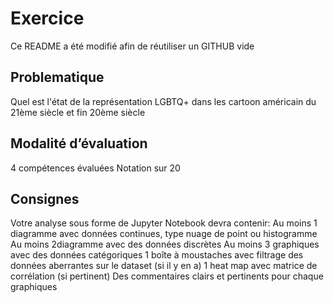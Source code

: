 # Exercice
Ce README a été modifié afin de réutiliser un GITHUB vide

## Problematique

Quel est l'état de la représentation LGBTQ+ dans les cartoon américain du 21ème siècle et fin 20ème siècle

## Modalité d’évaluation 
4 compétences évaluées 
Notation sur 20 
## Consignes 
Votre analyse sous forme de Jupyter Notebook devra contenir:
Au moins 1 diagramme avec données continues, type nuage de point ou histogramme
Au moins 2diagramme avec des données discrètes
Au moins 3 graphiques avec des données catégoriques
1 boîte à moustaches avec filtrage des données aberrantes sur le dataset (si il y en a)
1 heat map avec matrice de corrélation (si pertinent)
Des commentaires clairs et pertinents pour chaque graphiques 
